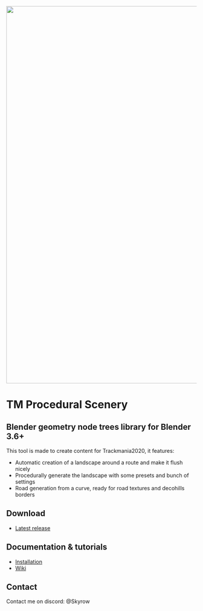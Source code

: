 <p align="center">
  <img width="1000" height="auto" src="https://github.com/Skyrooow/TM-Procedural-Scenery-Lib/assets/151015957/d24bcaaa-b579-4598-b493-9b073f1320b5">
</p>

# TM Procedural Scenery
## Blender geometry node trees library for Blender 3.6+
This tool is made to create content for Trackmania2020, it features:
- Automatic creation of a landscape around a route and make it flush nicely
- Procedurally generate the landscape with some presets and bunch of settings
- Road generation from a curve, ready for road textures and decohills borders

## Download
- [Latest release](https://github.com/Skyrooow/TM-Procedural-Scenery-Lib/releases/latest)

## Documentation & tutorials
- [Installation](https://github.com/Skyrooow/TM-Procedural-Scenery-Lib/wiki/1%E2%80%90Installation)
- [Wiki](https://github.com/Skyrooow/TM-Procedural-Scenery-Lib/wiki)

## Contact
Contact me on discord: @Skyrow
